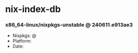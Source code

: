 # nix-index-db
### x86_64-linux/nixpkgs-unstable @ 240611.e913ae3
- Nixpkgs: @[](https://github.com/NixOS/nixpkgs/commit/e913ae340076bbb73d9f4d3d065c2bca7caafb16)
- Platform: 
- Date: 
